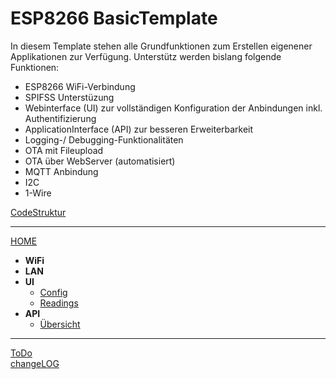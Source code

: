 # ESP8266 BasicTemplate 

In diesem Template stehen alle Grundfunktionen zum Erstellen eigenener Applikationen zur Verfügung.
Unterstütz werden bislang folgende Funktionen:

- ESP8266 WiFi-Verbindung
- SPIFSS Unterstüzung
- Webinterface (UI) zur vollständigen Konfiguration der Anbindungen inkl. Authentifizierung
- ApplicationInterface (API) zur besseren Erweiterbarkeit
- Logging-/ Debugging-Funktionalitäten 
- OTA mit Fileupload
- OTA über WebServer (automatisiert)
- MQTT Anbindung
- I2C
- 1-Wire

[CodeStruktur](https://pfannex.github.io/ESP8266_template/html/index.html)

***

[HOME](https://github.com/Pfannex/BasicTemplate/wiki)   

- **WiFi**
- **LAN**
- **UI**
  - [Config](https://github.com/Pfannex/ADE7953-PowerSocket/wiki/UI_Config)
  - [Readings](https://github.com/Pfannex/ADE7953-PowerSocket/wiki/UI_Readings)
- **API**
  - [Übersicht](https://github.com/Pfannex/ADE7953-PowerSocket/wiki/API_%C3%9Cbersicht)
  
***
[ToDo](https://github.com/Pfannex/BasicTemplate/blob/master/ToDo.md)  
[changeLOG](https://github.com/Pfannex/BasicTemplate/blob/master/changeLOG.md)

